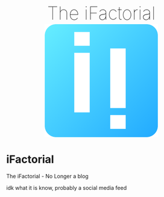 <div align="center">
<div style="font-size:3rem;font-weight:100;">The iFactorial</div>
<img src="./static/icons/if.svg" alt="amos" width="300px" height="300px"/>
</div>

# iFactorial
The iFactorial - No Longer a blog

idk what it is know, probably a social media feed

<!-- const { response, json } = await api.get(session.API_ENDPOINT, url); -->